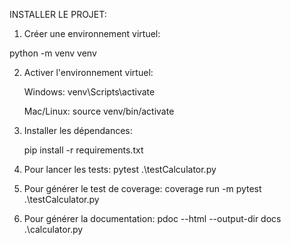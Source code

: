INSTALLER LE PROJET:

1) Créer une environnement virtuel:

python -m venv venv

2) Activer l'environnement virtuel:

    Windows:
        venv\Scripts\activate

    Mac/Linux:
        source venv/bin/activate

3) Installer les dépendances:

    pip install -r requirements.txt

4) Pour lancer les tests:
    pytest .\testCalculator.py

5) Pour générer le test de coverage:
    coverage run -m pytest .\testCalculator.py
 
 6) Pour générer la documentation:
    pdoc --html --output-dir docs .\calculator.py